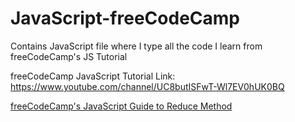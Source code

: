 # JavaScript-freeCodeCamp
Contains JavaScript file where I type all the code I learn from freeCodeCamp's JS Tutorial

freeCodeCamp JavaScript Tutorial Link: https://www.youtube.com/channel/UC8butISFwT-Wl7EV0hUK0BQ


[freeCodeCamp's JavaScript Guide to Reduce Method](https://www.freecodecamp.org/news/reduce-f47a7da511a9/ "Check out freeCodeCamp's JavaScript Guide to Reduce Method")